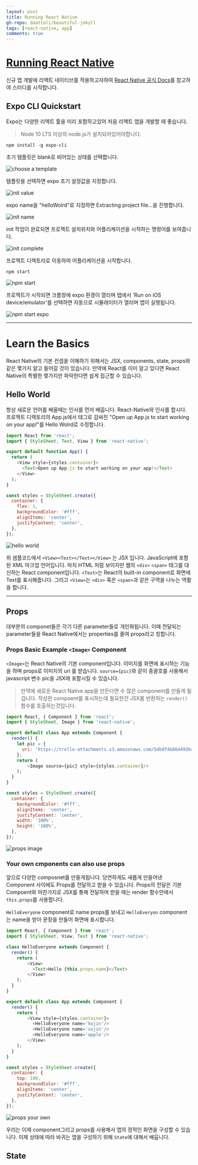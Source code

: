 ```yaml
---  
layout: post
title: Running React Native
gh-repo: daattali/beautiful-jekyll
tags: [react-native, app]
comments: true
---
```


# [Running React Native](https://facebook.github.io/react-native/docs/getting-started)
신규 앱 개발에 리액트 네이티브를 적용하고자하여 [React Native 공식 Docs](https://facebook.github.io/react-native/docs/getting-started)를 참고하여 스터디를 시작합니다.  

  
## Expo CLI Quickstart
Expo는 다양한 리엑트 툴을 미리 포함하고있어 처음 리액트 앱을 개발할 때 좋습니다. 
> Node 10 LTS 이상의 node.js가 설치되어있어야합니다.  

~~~
npm install -g expo-cli
~~~

초기 템플릿은 blank로 비어있는 상태를 선택합니다.

![choose a template](https://trello-attachments.s3.amazonaws.com/5db8f4b864493b4c6f0c56bd/5dfc24d987d9e38d7571251f/d0432cf0b3c9e30fc1aea32503285922/image.png)

템플릿을 선택하면 expo 초기 설정값을 지정합니다.   

![init value](https://trello-attachments.s3.amazonaws.com/5db8f4b864493b4c6f0c56bd/5dfc24d987d9e38d7571251f/122602c73be09790c5cf21d235eaa497/image.png)

expo name을 "helloWolrd"로 지정하면 Extracting project file...을 진행합니다.

![init name](https://trello-attachments.s3.amazonaws.com/5db8f4b864493b4c6f0c56bd/5dfc24d987d9e38d7571251f/120b716010b662b12a10cd2ca8694a9b/image.png)

init 작업이 완료되면 프로젝트 설치위치와 어플리케이션을 시작하는 명령어를 보여줍니다.

![init complete](https://trello-attachments.s3.amazonaws.com/5db8f4b864493b4c6f0c56bd/5dfc24d987d9e38d7571251f/a1eee79940d823ac0edc3e42e1c0b09e/image.png)

프로젝트 디렉토리로 이동하여 어플리케이션을 시작합니다. 
~~~
npm start
~~~

![npm start](https://trello-attachments.s3.amazonaws.com/5db8f4b864493b4c6f0c56bd/5dfc24d987d9e38d7571251f/eb8359ea9587bec42d43219687b5d847/image.png)

프로젝트가 시작되면 크롬창에 expo 환경이 열리며 탭에서 'Run on iOS device/emulator'를 선택하면 자동으로 시뮬레이터가 열리며 앱이 실행됩니다.

![npm start expo](https://trello-attachments.s3.amazonaws.com/5db8f4b864493b4c6f0c56bd/5dfc24d987d9e38d7571251f/658b9ed12d3349e7561c204c274785dc/image.png)  

***  
  
# Learn the Basics
React Native의 기본 컨셉을 이해하기 위해서는 JSX, components, state, props와 같은 몇가지 알고 들어갈 것이 있습니다. 만약에 React를 이미 알고 있다면 React Native의 특별한 몇가지만 파악한다면 쉽게 접근할 수 있습니다.   

## Hello World
항상 새로운 언어를 배울때는 인사를 먼저 배웁니다. React-Native와 인사를 합시다.  
프로젝트 디렉토리의 App.js에서 <Text>태그로 감싸진 "Open up App.js to start working on your app!"를 Hello Wolrd로 수정합니다.
 
~~~javascript
import React from 'react';
import { StyleSheet, Text, View } from 'react-native';

export default function App() {
  return (
    <View style={styles.container}>
      <Text>Open up App.js to start working on your app!</Text>
    </View>
  );
}

const styles = StyleSheet.create({
  container: {
    flex: 1,
    backgroundColor: '#fff',
    alignItems: 'center',
    justifyContent: 'center',
  },
});
~~~

![hello world](https://trello-attachments.s3.amazonaws.com/5db8f4b864493b4c6f0c56bd/5dfc24d987d9e38d7571251f/8ad6dc2a2fdc764c85b9f7323aeadaa0/image.png)

위 샘플코드에서  `<View><Text></Text></View>` 는 JSX 입니다. JavaScript에 포함된 XML 마크업 언어입니다. 마치 HTML 처럼 보이지만 웹의 `<div>` `<span>` 태그를 대신하는 React component입니다. `<Text>`는 React의 built-in component로 화면에 Text를 표시해줍니다. 그리고 `<View>`는 `<div>` 혹은 `<span>`과 같은 구역을 나누는 역활을 합니다.  

***  

## Props
대부분의 componet들은 각기 다른 parameter들로 개인화됩니다. 이때 전달되는 parameter들을 React Native에서는 properties를 줄여 props라고 칭합니다.  

### Props Basic Example `<Image>` Component
`<Image>`는 React Native의 기본 component입니다. 이미지를 화면에 표시하는 기능을 하며 props로 이미지의 uri 를 받습니다.
`source={pic}`와 같이 중괄호를 사용해서 javascript 변수 pic을 JSX에 포함시킬 수 있습니다.  
> 만약에 새로운 React Native app을 만든다면 수 많은 component를 만들게 될겁니다. 작성한 compoent를 표시하는데 필요한건 JSX를 반환하는 `render()` 함수를 호출하는것입니다.    
  
~~~javascript
import React, { Component } from 'react';
import { StyleSheet, Image } from 'react-native';

export default class App extends Component {
  render() {
    let pic = {
      uri: 'https://trello-attachments.s3.amazonaws.com/5db8f4b864493b4c6f0c56bd/5dd74c34f23a198ed395694f/190d7c56cadb2b09f63c90242fbf6aa3/image.png'
    };
    return (
        <Image source={pic} style={styles.container}/>
    );
  }
}

const styles = StyleSheet.create({
  container: {
    backgroundColor: '#fff',
    alignItems: 'center',
    justifyContent: 'center',
    width: '100%',
    height: '100%',
  },
});

~~~  
  
![props image](https://trello-attachments.s3.amazonaws.com/5db8f4b864493b4c6f0c56bd/5dfc24d987d9e38d7571251f/6993b72638029ce8be3808a9e295cea6/image.png)

### Your own cmponents can also use props
앞으로 다양한 composnet를 만들게됩니다. 당연하게도 새롭게 만들어낸 Component 사이에도 Props를 전달하고 받을 수 있습니다. Props의 전달은 기본 Compoent와 마찬가지로 JSX를 통해 전달하며 받을 때는 render 함수안에서 `this.props`를 사용합니다.  
  
`HelloEveryone` component로 name props를 보내고 `HelloEveryon` component는 name을 받아 문장을 만들어 화면에 표시합니다. 

~~~javascript
import React, { Component } from 'react';
import { StyleSheet, View, Text } from 'react-native';

class HelloEveryone extends Component {
  render() {
    return (
        <View>
          <Text>Hello {this.props.name}</Text>
        </View>
    );
  }
}

export default class App extends Component {
  render() {
    return (
        <View style={styles.container}>
          <HelloEveryone name='hojin'/>
          <HelloEveryone name='sujin'/>
          <HelloEveryone name='apple'/>
        </View>
    );
  }
}

const styles = StyleSheet.create({
  container: {
    top: 100,
    backgroundColor: '#fff',
    alignItems: 'center',
    justifyContent: 'center',
  },
});
~~~

![props your own](https://trello-attachments.s3.amazonaws.com/5db8f4b864493b4c6f0c56bd/5dfc24d987d9e38d7571251f/eed7bcfb60e8e791c833acfd45a5adb4/image.png)

우리는 이제 component그리고 props를 사용해서 앱의 정적인 화면을 구성할 수 있습니다. 이제 상태에 따라 바귀는 앱을 구성하기 위해 `State`에 대해서 배웁니다.

## State

